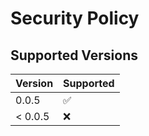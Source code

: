 # Security Policy

## Supported Versions

| Version | Supported          |
| ------- | ------------------ |
| 0.0.5   | :white_check_mark: |
| < 0.0.5 | :x:                |
